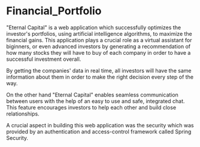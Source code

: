 # Financial_Portfolio

"Eternal Capital" is a web application which successfully optimizes the investor's portfolios, using artificial intelligence algorithms, to maximize the financial gains.
This application plays a crucial role as a virtual assistant for biginners, or even advanced investors by generating a recommendation of how many stocks they will have to buy of each company in order to have a successful investment overall.

By getting the companies' data in real time, all investors will have the same information about them in order to make the right decision every step of the way.

On the other hand "Eternal Capital" enables seamless communication between users with the help of an easy to use and safe, integrated chat. This feature encourages investors to help each other and build close relationships.

A crucial aspect in building this web application was the security which was provided by an authentication and access-control framework called Spring Security.
